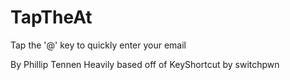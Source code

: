 TapTheAt
=================

Tap the '@' key to quickly enter your email

By Phillip Tennen
Heavily based off of KeyShortcut by switchpwn
